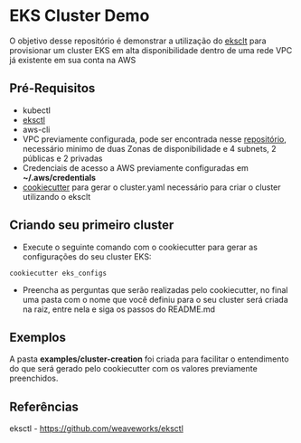 # EKS Cluster Demo

O objetivo desse repositório é demonstrar a utilização do [eksclt](https://eksctl.io) para provisionar um cluster EKS em alta disponibilidade dentro de uma rede VPC já existente em sua conta na AWS

## Pré-Requisitos

* kubectl
* [eksctl](https://docs.aws.amazon.com/eks/latest/userguide/eksctl.html#installing-eksctl)
* aws-cli
* VPC previamente configurada, pode ser encontrada nesse [repositório](https://github.com/BRCentralSA/aws-brazil-edu-series/blob/master/utils/vpc-template.yaml), necessário minimo de duas Zonas de disponibilidade e 4 subnets, 2 públicas e 2 privadas
* Credenciais de acesso a AWS previamente configuradas em **~/.aws/credentials**
* [cookiecutter](https://cookiecutter.readthedocs.io/en/1.7.0/index.html) para gerar o cluster.yaml necessário para criar o cluster utilizando o eksclt

## Criando seu primeiro cluster

* Execute o seguinte comando com o cookiecutter para gerar as configurações do seu cluster EKS:
```shell
cookiecutter eks_configs
```

* Preencha as perguntas que serão realizadas pelo cookiecutter, no final uma pasta com o nome que você definiu para o seu cluster será criada na raiz, entre nela e siga os passos do README.md

## Exemplos

A pasta **examples/cluster-creation** foi criada para facilitar o entendimento do que será gerado pelo cookiecutter com os valores previamente preenchidos.

## Referências

eksctl - https://github.com/weaveworks/eksctl